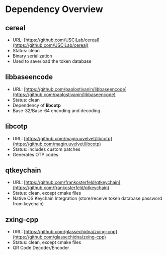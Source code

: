 # Dependency Overview

## cereal

 - URL: [https://github.com/USCiLab/cereal](https://github.com/USCiLab/cereal)
 - Status: clean
 - Binary serialization
 - Used to save/load the token database

## libbaseencode

 - URL: [https://github.com/paolostivanin/libbaseencode](https://github.com/paolostivanin/libbaseencode)
 - Status: clean
 - Dependency of **libcotp**
 - Base-32/Base-64 encoding and decoding

## libcotp

 - URL: [https://github.com/magiruuvelvet/libcotp](https://github.com/magiruuvelvet/libcotp)
 - Status: includes custom patches
 - Generates OTP codes

## qtkeychain

 - URL: [https://github.com/frankosterfeld/qtkeychain](https://github.com/frankosterfeld/qtkeychain)
 - Status: clean, except cmake files
 - Native OS Keychain Integration (store/receive token database password from keychain)

## zxing-cpp

 - URL: [https://github.com/glassechidna/zxing-cpp](https://github.com/glassechidna/zxing-cpp)
 - Status: clean, except cmake files
 - QR Code Decoder/Encoder
